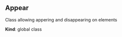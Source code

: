 <a name="Appear"></a>

## Appear
Class allowing appering and disappearing on elements

**Kind**: global class  
